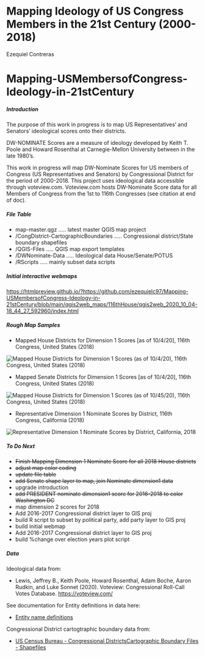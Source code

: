 Mapping Ideology of US Congress Members in the 21st Century (2000-2018)
================
Ezequiel Contreras

# Mapping-USMembersofCongress-Ideology-in-21stCentury

##### Introduction

The purpose of this work in progress is to map US Representatives’ and
Senators’ ideological scores onto their districts.

DW-NOMINATE Scores are a measure of ideology developed by Keith T. Poole
and Howard Rosenthal at Carnegie-Mellon University between in the late
1980’s.

This work in progress will map DW-Nominate Scores for US members of
Congress (US Representatives and Senators) by Congressional District for
the period of 2000-2018. This project uses ideological data accessible
through voteview.com. Voteview.com hosts DW-Nominate Score data for all
Members of Congress from the 1st to 116th Congresses (see citation at
end of doc).

##### File Table

  - map-master.qgz ….. latest master QGIS map project
  - /CongDistrict-CartographicBoundaries ….. Congressional
    district/State boundary shapefiles
  - /QGIS-Files ….. QGIS map export templates
  - /DWNominate-Data ….. Ideological data House/Senate/POTUS
  - /RScripts ….. mainly subset data scripts

##### Initial interactive webmaps

<https://htmlpreview.github.io/?https://github.com/ezequielc97/Mapping-USMembersofCongress-Ideology-in-21stCentury/blob/main/qgis2web_maps/116thHouse/qgis2web_2020_10_04-18_44_27_592960/index.html>

##### Rough Map Samples

  - Mapped House Districts for Dimension 1 Scores \[as of 10/4/20\],
    116th Congress, United States (2018)

![Mapped House Districts for Dimension 1 Scores (as of 10/4/20), 116th
Congress, United States (2018)](DWN-D1-MappedDistricts-current.png)

  - Mapped Senate Districts for Dimension 1 Scores \[as of 10/4/20\],
    116th Congress, United States (2018)

![Mapped House Districts for Dimension 1 Scores (as of 10/45/20), 116th
Congress, United States (2018)](DWN-D1-MappedStates-current.png)

  - Representative Dimension 1 Nominate Scores by District, 116th
    Congress, California (2018)

![Representative Dimension 1 Nominate Scores by District, California,
2018](DWN-D1-116thC-House-California.png)

##### To Do Next

  - ~~Finish Mapping Dimension 1 Nominate Score for all 2018 House
    districts~~
  - ~~adjust map color coding~~
  - ~~update file table~~
  - ~~add Senate shape layer to map, join Nominate dimension1 data~~
  - upgrade introduction
  - ~~add PRESIDENT nominate dimension1 score for 2016-2018 to color
    Washington DC~~
  - map dimension 2 scores for 2018
  - Add 2016-2017 Congressional district layer to GIS proj
  - build R script to subset by political party, add party layer to GIS
    proj
  - build initial webmap
  - Add 2016-2017 Congressional district layer to GIS proj
  - build %change over election years plot script

##### Data

Ideological data from:

  - Lewis, Jeffrey B., Keith Poole, Howard Rosenthal, Adam Boche, Aaron
    Rudkin, and Luke Sonnet (2020). Voteview: Congressional Roll-Call
    Votes Database. <https://voteview.com/>

See documentation for Entity definitions in data here:

  - [Entity name
    definitions](https://github.com/ezequielc97/Mapping-USMembersofCongress-Ideology-in-21stCentury/tree/main/CongDistrict-CartographicBoundaries/EntityNameDefinitions)

Congressional District cartogtraphic boundary data from:

  - [US Census Bureau - Congressional DistrictsCartographic Boundary
    Files -
    Shapefiles](https://www.census.gov/geographies/mapping-files/time-series/geo/carto-boundary-file.html)
